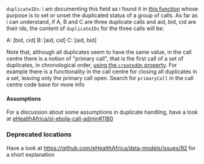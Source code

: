 `duplicateIDs`: i am documenting this field as i found it in [this
function](https://github.com/eHealthAfrica/sl-ebola-call-admin/blob/b7e743b4114d0c12aa98f945029ee6dba8cc8671/app/scripts/services/duplicate-calls.js#L31-L50)
whose purpose is to set or unset the duplicated status of a group of
calls. As far as i can understand, if A, B and C are three duplicate
calls and aid, bid, cid are their ids, the content of `duplicateIDs`
for the three calls will be:

A: [bid, cid]
B: [aid, cid]
C: [aid, bid]

Note that, although all duplicates seem to have the same value, in the
call centre there is a notion of "primary call", that is the first
call of a set of duplicates, in chronological order, [using the `createdOn` property](https://github.com/eHealthAfrica/sl-ebola-call-admin/blob/57a2ba76d23003cda33d7971e27d192e8698bfa6/app/scripts/services/duplicate-calls.js#L108). For example there
is a functionality in the call centre for closing all duplicates in a
set, leaving only the primary call open. Search for `primaryCall` in
the call centre code base for more info

#### Assumptions

For a discussion about some assumptions in duplicate handling, have a look at [eHealthAfrica/sl-ebola-call-admin#1180](https://github.com/eHealthAfrica/sl-ebola-call-admin/issues/1180)

### Deprecated locations

Have a look at https://github.com/eHealthAfrica/data-models/issues/92
for a short explanation
